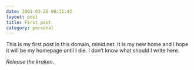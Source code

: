 ```yaml
---
date: 2001-03-25 00:11:43
layout: post
title: First post
category: personal
---
```


This is my first post in this domain, minid.net. It is my new home and I hope it will be my homepage until I die. I don’t know what should I write here.

*Release the kraken*.
